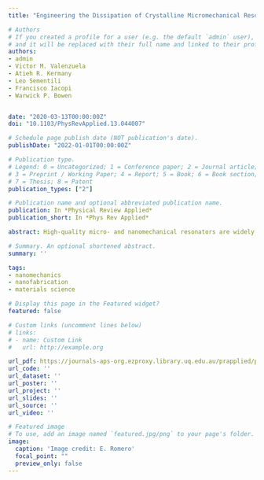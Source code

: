 ```yaml
---
title: "Engineering the Dissipation of Crystalline Micromechanical Resonators"

# Authors
# If you created a profile for a user (e.g. the default `admin` user), write the username (folder name) here 
# and it will be replaced with their full name and linked to their profile.
authors:
- admin
- Victor M. Valenzuela
- Atieh R. Kermany
- Leo Sementili
- Francisco Iacopi
- Warwick P. Bowen


date: "2020-03-13T00:00:00Z"
doi: "10.1103/PhysRevApplied.13.044007"

# Schedule page publish date (NOT publication's date).
publishDate: "2022-01-01T00:00:00Z"

# Publication type.
# Legend: 0 = Uncategorized; 1 = Conference paper; 2 = Journal article;
# 3 = Preprint / Working Paper; 4 = Report; 5 = Book; 6 = Book section;
# 7 = Thesis; 8 = Patent
publication_types: ["2"]

# Publication name and optional abbreviated publication name.
publication: In *Physical Review Applied*
publication_short: In *Phys Rev Applied*

abstract: High-quality micro- and nanomechanical resonators are widely used in sensing, communications, and timing, and have future applications in quantum technologies and fundamental studies of quantum physics. Crystalline thin films are particularly attractive for such resonators due to their prospects for high quality, high intrinsic stress, high yield strength, and low dissipation. However, when such films are grown on a silicon substrate, interfacial defects arising from lattice mismatch with the substrate have been postulated to introduce additional dissipation. Here, we develop a back-side etching process for single-crystal silicon carbide microresonators that allows us to quantitatively verify this prediction. By engineering the geometry of the resonators and removing the defective interfacial layer, we achieve quality factors exceeding a million in silicon carbide trampoline resonators at room temperature, a factor of five higher than those achieved without removal of the interfacial defect layer. We predict that similar devices fabricated from ultrahigh-purity silicon carbide, leveraging its high yield strength, could enable room-temperature quality factors as high as 6×10^9.

# Summary. An optional shortened abstract.
summary: ''

tags: 
- nanomechanics
- nanofabrication
- materials science

# Display this page in the Featured widget?
featured: false

# Custom links (uncomment lines below)
# links:
# - name: Custom Link
#   url: http://example.org

url_pdf: https://journals-aps-org.ezproxy.library.uq.edu.au/prapplied/pdf/10.1103/PhysRevApplied.13.044007
url_code: ''
url_dataset: ''
url_poster: ''
url_project: ''
url_slides: ''
url_source: ''
url_video: ''

# Featured image
# To use, add an image named `featured.jpg/png` to your page's folder. 
image:
  caption: 'Image credit: E. Romero'
  focal_point: ""
  preview_only: false
---
```

